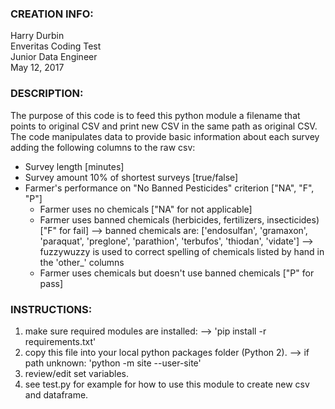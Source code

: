 
### CREATION INFO:
Harry Durbin   
Enveritas Coding Test  
Junior Data Engineer  
May 12, 2017  

### DESCRIPTION:
The purpose of this code is to feed this python module a filename that points to original CSV and print new CSV in the same path
as original CSV. The code manipulates data to provide basic information about each survey adding the following columns to the
raw csv:
+ Survey length [minutes]
+ Survey amount 10% of shortest surveys [true/false]
+ Farmer's performance on "No Banned Pesticides" criterion ["NA", "F", "P"]
    - Farmer uses no chemicals ["NA" for not applicable]
    - Farmer uses banned chemicals (herbicides, fertilizers, insecticides) ["F" for fail]
        --> banned chemicals are: ['endosulfan', 'gramaxon', 'paraquat', 'preglone', 'parathion', 'terbufos', 'thiodan', 'vidate']
        --> fuzzywuzzy is used to correct spelling of chemicals listed by hand in the 'other_' columns
    - Farmer uses chemicals but doesn't use banned chemicals ["P" for pass]

### INSTRUCTIONS:
1) make sure required modules are installed:
    --> 'pip install -r requirements.txt'
2) copy this file into your local python packages folder (Python 2).
    --> if path unknown: 'python -m site --user-site' 
3) review/edit set variables.
4) see test.py for example for how to use this module to create new csv and dataframe.
